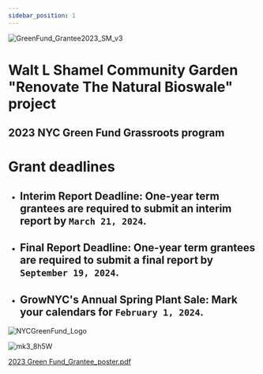 ```yaml
---
sidebar_position: 1
---
```

![GreenFund_Grantee2023_SM_v3](https://github.com/WLS-Community-Garden-Green-Fund-2023/green-fund-walt-l-shamel-community-garden2023.github.io/assets/22154417/0833f90a-7ecd-4bc9-95fc-be88b4cf072b)

# Walt L Shamel Community Garden "Renovate The Natural Bioswale" project 
## 2023 NYC Green Fund Grassroots program
# Grant deadlines
* ## Interim Report Deadline: One-year term grantees are required to submit an interim report by `March 21, 2024`.
* ## Final Report Deadline: One-year term grantees are required to submit a final report by `September 19, 2024`.
* ## GrowNYC's Annual Spring Plant Sale: Mark your calendars for `February 1, 2024`.

![NYCGreenFund_Logo](https://github.com/WLS-Community-Garden-Green-Fund-2023/green-fund-walt-l-shamel-community-garden2023.github.io/assets/22154417/d0a4002f-3521-4083-ab43-361e25e42d9c)

![mk3_8h5W](https://github.com/WLS-Community-Garden-Green-Fund-2023/green-fund-walt-l-shamel-community-garden2023.github.io/assets/22154417/4b567b12-439b-462c-b5f4-c8058a94d60e)



[2023 Green Fund_Grantee_poster.pdf](https://github.com/WLS-Community-Garden-Green-Fund-2023/green-fund-walt-l-shamel-community-garden2023.github.io/files/13802330/2023.Green.Fund_Grantee_poster.pdf)

